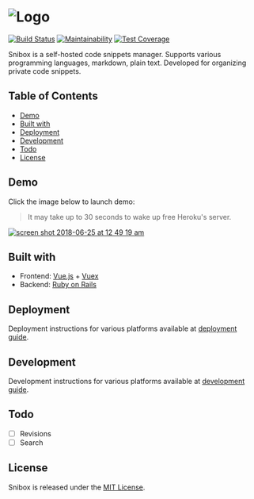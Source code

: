 ![Logo](https://user-images.githubusercontent.com/312873/35063615-acf68302-fbd8-11e7-91c5-0b3b6f5966c4.png)
=
[![Build Status](https://travis-ci.org/snibox/snibox.svg?branch=master)](https://travis-ci.org/snibox/snibox)
[![Maintainability](https://api.codeclimate.com/v1/badges/dde7ef3c752b360accc4/maintainability)](https://codeclimate.com/github/snibox/snibox/maintainability) 
[![Test Coverage](https://api.codeclimate.com/v1/badges/dde7ef3c752b360accc4/test_coverage)](https://codeclimate.com/github/snibox/snibox/test_coverage) 

Snibox is a self-hosted code snippets manager. 
Supports various programming languages, markdown, plain text. 
Developed for organizing private code snippets.

## Table of Contents
- [Demo](#demo)
- [Built with](#built-with)
- [Deployment](#deployment)    
- [Development](#development)
- [Todo](#todo)
- [License](#license)

## Demo
Click the image below to launch demo:
> It may take up to 30 seconds to wake up free Heroku's server.

[![screen shot 2018-06-25 at 12 49 19 am](https://user-images.githubusercontent.com/312873/41824011-dc6d33a0-7811-11e8-94bd-1cf2ede595b5.png)](https://snibox-demo.herokuapp.com/)

## Built with
* Frontend: [Vue.js](https://vuejs.org/) + [Vuex](https://vuex.vuejs.org/)
* Backend: [Ruby on Rails](https://rubyonrails.org/)

## Deployment
Deployment instructions for various platforms available at 
[deployment guide](https://github.com/snibox/snibox/wiki/Deployment).

## Development
Development instructions for various platforms available at 
[development guide](https://github.com/snibox/snibox/wiki/Development).

## Todo
- [ ] Revisions
- [ ] Search

## License
Snibox is released under the [MIT License](https://opensource.org/licenses/MIT).

